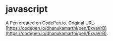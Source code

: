 # javascript

A Pen created on CodePen.io. Original URL: [https://codepen.io/dhanukamarthi/pen/ExvaVrB](https://codepen.io/dhanukamarthi/pen/ExvaVrB).


